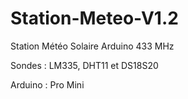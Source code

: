 # Station-Meteo-V1.2
Station Météo Solaire Arduino 433 MHz 

Sondes : LM335, DHT11 et DS18S20
         
Arduino : Pro Mini
